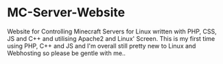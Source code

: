 # MC-Server-Website
Website for Controlling Minecraft Servers for Linux written with PHP, CSS, JS and C++ and utilising Apache2 and Linux' Screen.
This is my first time using PHP, C++ and JS and I'm overall still pretty new to Linux and Webhosting so please be gentle with me..
